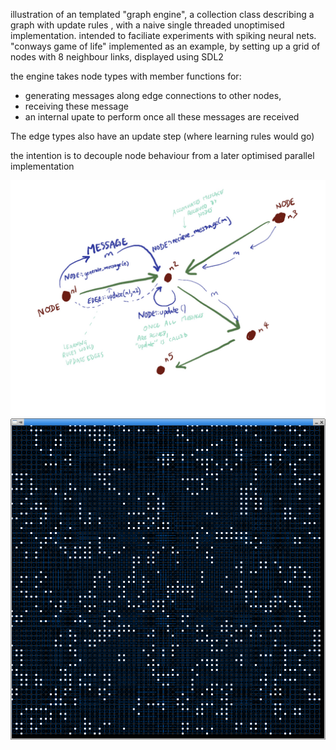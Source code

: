illustration of an templated "graph engine", a collection class describing a graph with update rules , with a naive single threaded unoptimised implementation.
intended to faciliate experiments with spiking neural nets.
"conways game of life" implemented as an example, by setting up a grid of nodes with 8 neighbour links, displayed using SDL2

the engine takes node types with member functions for:
- generating messages along edge connections to other nodes, 
- receiving these message
- an internal upate to perform once all these messages are received

The edge types also have an update step (where learning rules would go)

the intention is to decouple node behaviour from a later optimised parallel implementation



![](/IMG_3818.jpeg)
![](/screenshot.png)

